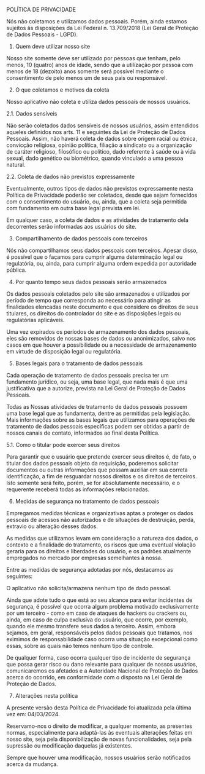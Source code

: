 POLÍTICA DE PRIVACIDADE

Nós não coletamos e utilizamos dados pessoais. Porém, ainda estamos sujeitos às disposições da Lei Federal n. 13.709/2018 (Lei Geral de Proteção de Dados Pessoais - LGPD).

1. Quem deve utilizar nosso site

Nosso site somente deve ser utilizado por pessoas que tenham, pelo menos, 10 (quatro) anos de idade, sendo que a utilização por pessoa com menos de 18 (dezoito) anos somente será possível mediante o consentimento de pelo menos um de seus pais ou responsável.


2. O que coletamos e motivos da coleta

Nosso aplicativo não coleta e utiliza dados pessoais de nossos usuários.

2.1. Dados sensíveis

Não serão coletados dados sensíveis de nossos usuários, assim entendidos aqueles definidos nos arts. 11 e seguintes da Lei de Proteção de Dados Pessoais. Assim, não haverá coleta de dados sobre origem racial ou étnica, convicção religiosa, opinião política, filiação a sindicato ou a organização de caráter religioso, filosófico ou político, dado referente à saúde ou à vida sexual, dado genético ou biométrico, quando vinculado a uma pessoa natural.

2.2. Coleta de dados não previstos expressamente

Eventualmente, outros tipos de dados não previstos expressamente nesta Política de Privacidade poderão ser coletados, desde que sejam fornecidos com o consentimento do usuário, ou, ainda, que a coleta seja permitida com fundamento em outra base legal prevista em lei.

Em qualquer caso, a coleta de dados e as atividades de tratamento dela decorrentes serão informadas aos usuários do site.


3. Compartilhamento de dados pessoais com terceiros

Nós não compartilhamos seus dados pessoais com terceiros. Apesar disso, é possível que o façamos para cumprir alguma determinação legal ou regulatória, ou, ainda, para cumprir alguma ordem expedida por autoridade pública.


4. Por quanto tempo seus dados pessoais serão armazenados

Os dados pessoais coletados pelo site são armazenados e utilizados por período de tempo que corresponda ao necessário para atingir as finalidades elencadas neste documento e que considere os direitos de seus titulares, os direitos do controlador do site e as disposições legais ou regulatórias aplicáveis.

Uma vez expirados os períodos de armazenamento dos dados pessoais, eles são removidos de nossas bases de dados ou anonimizados, salvo nos casos em que houver a possibilidade ou a necessidade de armazenamento em virtude de disposição legal ou regulatória.

5. Bases legais para o tratamento de dados pessoais

Cada operação de tratamento de dados pessoais precisa ter um fundamento jurídico, ou seja, uma base legal, que nada mais é que uma justificativa que a autorize, prevista na Lei Geral de Proteção de Dados Pessoais.

Todas as Nossas atividades de tratamento de dados pessoais possuem uma base legal que as fundamenta, dentre as permitidas pela legislação. Mais informações sobre as bases legais que utilizamos para operações de tratamento de dados pessoais específicas podem ser obtidas a partir de nossos canais de contato, informados ao final desta Política.


5.1. Como o titular pode exercer seus direitos

Para garantir que o usuário que pretende exercer seus direitos é, de fato, o titular dos dados pessoais objeto da requisição, poderemos solicitar documentos ou outras informações que possam auxiliar em sua correta identificação, a fim de resguardar nossos direitos e os direitos de terceiros. Isto somente será feito, porém, se for absolutamente necessário, e o requerente receberá todas as informações relacionadas.


6. Medidas de segurança no tratamento de dados pessoais

Empregamos medidas técnicas e organizativas aptas a proteger os dados pessoais de acessos não autorizados e de situações de destruição, perda, extravio ou alteração desses dados.

As medidas que utilizamos levam em consideração a natureza dos dados, o contexto e a finalidade do tratamento, os riscos que uma eventual violação geraria para os direitos e liberdades do usuário, e os padrões atualmente empregados no mercado por empresas semelhantes à nossa.

Entre as medidas de segurança adotadas por nós, destacamos as seguintes:

O aplicativo não solicita/armazena nenhum tipo de dado pessoal.

Ainda que adote tudo o que está ao seu alcance para evitar incidentes de segurança, é possível que ocorra algum problema motivado exclusivamente por um terceiro - como em caso de ataques de hackers ou crackers ou, ainda, em caso de culpa exclusiva do usuário, que ocorre, por exemplo, quando ele mesmo transfere seus dados a terceiro. Assim, embora sejamos, em geral, responsáveis pelos dados pessoais que tratamos, nos eximimos de responsabilidade caso ocorra uma situação excepcional como essas, sobre as quais não temos nenhum tipo de controle.

De qualquer forma, caso ocorra qualquer tipo de incidente de segurança que possa gerar risco ou dano relevante para qualquer de nossos usuários, comunicaremos os afetados e a Autoridade Nacional de Proteção de Dados acerca do ocorrido, em conformidade com o disposto na Lei Geral de Proteção de Dados.

7. Alterações nesta política

A presente versão desta Política de Privacidade foi atualizada pela última vez em: 04/03/2024.

Reservamo-nos o direito de modificar, a qualquer momento, as presentes normas, especialmente para adaptá-las às eventuais alterações feitas em nosso site, seja pela disponibilização de novas funcionalidades, seja pela supressão ou modificação daquelas já existentes.

Sempre que houver uma modificação, nossos usuários serão notificados acerca da mudança.